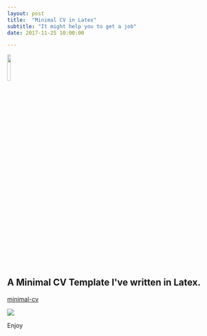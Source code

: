 ```yaml
---
layout: post
title:  "Minimal CV in Latex"
subtitle: "It might help you to get a job"
date: 2017-11-25 10:00:00

---
```


<img src="https://github.com/vjex/minimal-cv/raw/master/images/latex-logo.png" height="12.5%" width="12.5%">

## A Minimal CV Template I've written in Latex.

[minimal-cv](https://github.com/vjex/minimal-cv)


<img src="https://github.com/vjex/minimal-cv/raw/master/sample/Preview.png"> 

Enjoy

